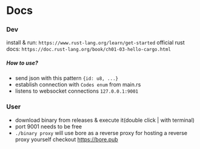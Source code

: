 # Docs
### Dev
install & run: `https://www.rust-lang.org/learn/get-started`
official rust docs: `https://doc.rust-lang.org/book/ch01-03-hello-cargo.html `

##### How to use?
- send json with this pattern `{id: u8, ...}`
- establish connection with `Codes enum` from main.rs
- listens to websocket connections `127.0.0.1:9001`

### User
- download binary from releases & execute it(double click | with terminal)
- port 9001 needs to be free
- `./binary proxy` will use bore as a reverse proxy for hosting a reverse proxy yourself checkout https://bore.pub
